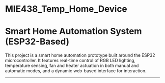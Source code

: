 # MIE438_Temp_Home_Device

# Smart Home Automation System (ESP32-Based)

This project is a smart home automation prototype built around the ESP32 microcontroller. It features real-time control of RGB LED lighting, temperature sensing, fan and heater actuation in both manual and automatic modes, and a dynamic web-based interface for interaction.

---

